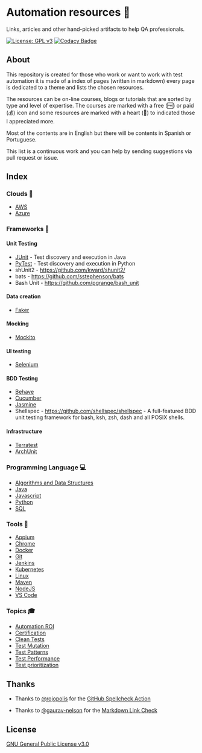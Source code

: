 # Automation resources 🤖

Links, articles and other hand-picked artifacts to help QA professionals.

[![License: GPL v3](https://img.shields.io/badge/License-GPLv3-blue.svg)](https://www.gnu.org/licenses/gpl-3.0)
[![Codacy Badge](https://api.codacy.com/project/badge/Grade/cb911d602af6436a9fa5073616aa7815)](https://www.codacy.com/manual/edumco/automation-resources?utm_source=github.com&utm_medium=referral&utm_content=edumco/automation-resources&utm_campaign=Badge_Grade)

## About

This repository is created for those who work or want to work with test automation it is made of a index of pages (written in markdown) every page is dedicated to a theme and lists the chosen resources.

The resources can be on-line courses, blogs or tutorials that are sorted by type and level of expertise. The courses are marked with a free (🆓) or paid (💰) icon and some resources are marked with a heart (🖤) to indicated those I appreciated more.

Most of the contents are in English but there will be contents in Spanish or Portuguese.

This list is a continuous work and you can help by sending suggestions via pull request or issue.

## Index

### Clouds 🎯

- [AWS](docs/clouds/aws.md)
- [Azure](docs/clouds/azure.md)

### Frameworks 📝

#### Unit Testing

- [JUnit](docs/frameworks/junit.md) - Test discovery and execution in Java
- [PyTest](docs/frameworks/pytest.md) - Test discovery and execution in Python
- shUnit2 - <https://github.com/kward/shunit2/>
- bats - <https://github.com/sstephenson/bats>
- Bash Unit - <https://github.com/pgrange/bash_unit>

#### Data creation

- [Faker](docs/frameworks/faker.md)

#### Mocking

- [Mockito](docs/frameworks/mockito.md)

#### UI testing

- [Selenium](docs/frameworks/selenium.md)

#### BDD Testing

- [Behave](docs/frameworks/behave.md)
- [Cucumber](docs/frameworks/cucumber.md)
- [Jasmine](docs/frameworks/jasmine.md)
- Shellspec - <https://github.com/shellspec/shellspec> - A full-featured BDD unit testing framework for bash, ksh, zsh, dash and all POSIX shells.

#### Infrastructure

- [Terratest](docs/frameworks/terratest.md)
- [ArchUnit](docs/frameworks/archunit.md)

### Programming Language 💻

- [Algorithms and Data Structures](docs/programming/algorithms.md)
- [Java](docs/programming/java.md)
- [Javascript](docs/programming/javascript.md)
- [Python](docs/programming/python.md)
- [SQL](docs/programming/sql.md)

### Tools 🔨

- [Appium](docs/tools/appium.md)
- [Chrome](docs/tools/chrome.md)
- [Docker](docs/tools/docker.md)
- [Git](docs/tools/linux.md)
- [Jenkins](docs/tools/jenkins.md)
- [Kubernetes](docs/tools/kubernetes.md)
- [Linux](docs/tools/git.md)
- [Maven](docs/tools/maven.md)
- [NodeJS](docs/tools/nodejs.md)
- [VS Code](docs/tools/vscode.md)

### Topics 🎓

- [Automation ROI](docs/topics/automation-roi.md)
- [Certification](docs/topics/certification.md)
- [Clean Tests](docs/topics/clean-tests.md)
- [Test Mutation](docs/topics/test-mutation.md)
- [Test Patterns](docs/topics/test-patterns.md)
- [Test Performance](docs/topics/test-performance.md)
- [Test prioritization](docs/topics/test-priorization.md)

## Thanks

- Thanks to [@rojopolis](https://github.com/rojopolis) for the [GitHub Spellcheck Action](https://github.com/rojopolis/spellcheck-github-actions)

- Thanks to [@gaurav-nelson](https://github.com/gaurav-nelson) for the [Markdown Link Check](https://github.com/gaurav-nelson/github-action-markdown-link-check)

## License

[GNU General Public License v3.0](LICENSE)
